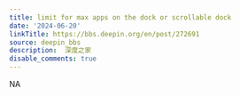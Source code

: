 ```yaml
---
title: limit for max apps on the dock or scrollable dock
date: '2024-06-20'
linkTitle: https://bbs.deepin.org/en/post/272691
source: deepin_bbs
description:  深度之家 
disable_comments: true
---
```

NA
